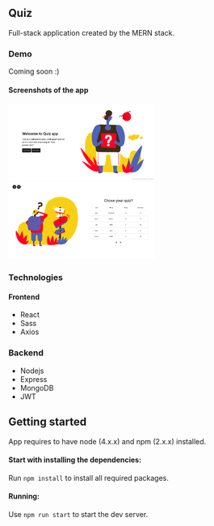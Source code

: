 ## Quiz

Full-stack application created by the MERN stack.

### Demo

Coming soon :)

#### Screenshots of the app

<div>
<p>
<img src="demo-images/img-1.png" width="290px">
<img src="demo-images/img-2.png" width="290px">
</p>
</div>

### Technologies

#### Frontend

- React
- Sass
- Axios

### Backend

- Nodejs
- Express
- MongoDB
- JWT

## Getting started

  App requires to have node (4.x.x) and npm (2.x.x) installed.

#### Start with installing the dependencies:

  Run `npm install` to install all required packages.

#### Running:

  Use `npm run start` to start the dev server.
